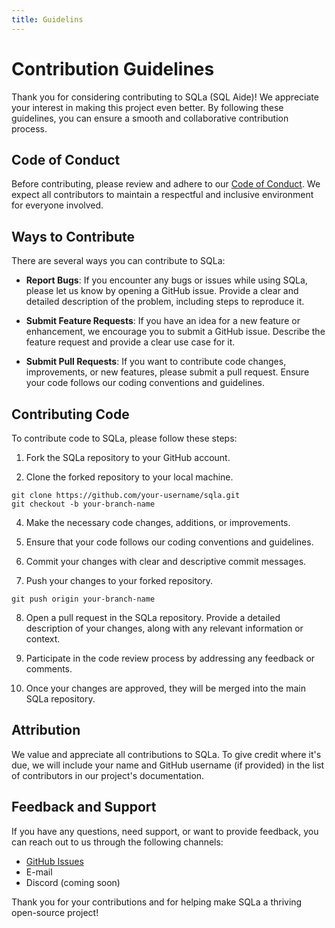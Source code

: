 ```yaml
---
title: Guidelins
---
```


# Contribution Guidelines

Thank you for considering contributing to SQLa (SQL Aide)! We appreciate your
interest in making this project even better. By following these guidelines, you
can ensure a smooth and collaborative contribution process.

## Code of Conduct

Before contributing, please review and adhere to our
[Code of Conduct](link-to-code-of-conduct). We expect all contributors to
maintain a respectful and inclusive environment for everyone involved.

## Ways to Contribute

There are several ways you can contribute to SQLa:

- **Report Bugs**: If you encounter any bugs or issues while using SQLa, please
  let us know by opening a GitHub issue. Provide a clear and detailed
  description of the problem, including steps to reproduce it.

- **Submit Feature Requests**: If you have an idea for a new feature or
  enhancement, we encourage you to submit a GitHub issue. Describe the feature
  request and provide a clear use case for it.

- **Submit Pull Requests**: If you want to contribute code changes,
  improvements, or new features, please submit a pull request. Ensure your code
  follows our coding conventions and guidelines.

## Contributing Code

To contribute code to SQLa, please follow these steps:

1. Fork the SQLa repository to your GitHub account.

2. Clone the forked repository to your local machine.

```shell
git clone https://github.com/your-username/sqla.git
git checkout -b your-branch-name
```

4. Make the necessary code changes, additions, or improvements.

5. Ensure that your code follows our coding conventions and guidelines.

6. Commit your changes with clear and descriptive commit messages.

7. Push your changes to your forked repository.

```shell
git push origin your-branch-name
```

8. Open a pull request in the SQLa repository. Provide a detailed description of
   your changes, along with any relevant information or context.

9. Participate in the code review process by addressing any feedback or
   comments.

10. Once your changes are approved, they will be merged into the main SQLa
    repository.

## Attribution

We value and appreciate all contributions to SQLa. To give credit where it's
due, we will include your name and GitHub username (if provided) in the list of
contributors in our project's documentation.

## Feedback and Support

If you have any questions, need support, or want to provide feedback, you can
reach out to us through the following channels:

- [GitHub Issues](https://github.com/netspective-labs/sql-aide/issues)
- E-mail
- Discord (coming soon)

Thank you for your contributions and for helping make SQLa a thriving
open-source project!
